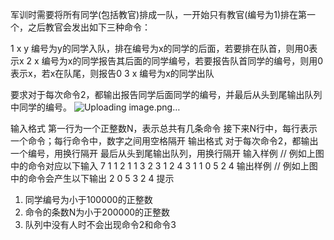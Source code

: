 军训时需要将所有同学(包括教官)排成一队，一开始只有教官(编号为1)排在第一个，之后教官会发出如下三种命令：
 
1 x y   编号为y的同学入队，排在编号为x的同学的后面，若要排在队首，则用0表示x
2 x     编号为x的同学报告其后面的同学编号，若要报告队首同学的编号，则用0表示x，若x在队尾，则报告0
3 x     编号为x的同学出队
 
要求对于每次命令2，都输出报告同学后面同学的编号，并最后从头到尾输出队列中同学的编号。
 ![Uploading image.png…]()


 
 
输入格式
第一行为一个正整数N，表示总共有几条命令
接下来N行中，每行表示一个命令；每行命令中，数字之间用空格隔开
输出格式
对于每次命令2，都输出一个编号，用换行隔开
最后从头到尾输出队列，用换行隔开
输入样例
// 例如上图中的命令对应以下输入
7
1 1 2
1 1 3
2 3
1 2 4
3 1
1 0 5
2 4
输出样例
// 例如上图中的命令会产生以下输出
2
0
5
3
2
4
提示
1. 同学编号为小于100000的正整数
2. 命令的条数N为小于200000的正整数
3. 队列中没有人时不会出现命令2和命令3
